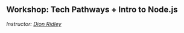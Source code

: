 ## Workshop: Tech Pathways + Intro to Node.js
*Instructor: [Dion Ridley](https://www.linkedin.com/in/dionridley)*
